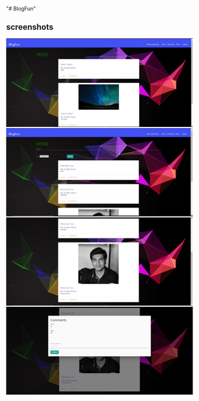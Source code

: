 "# BlogFun"

## screenshots

<div class="p1">
<img src="images/one.JPG">
<img src="images/two.JPG">
<img src="images/three.JPG">
<img src="images/four.JPG">
</div>

